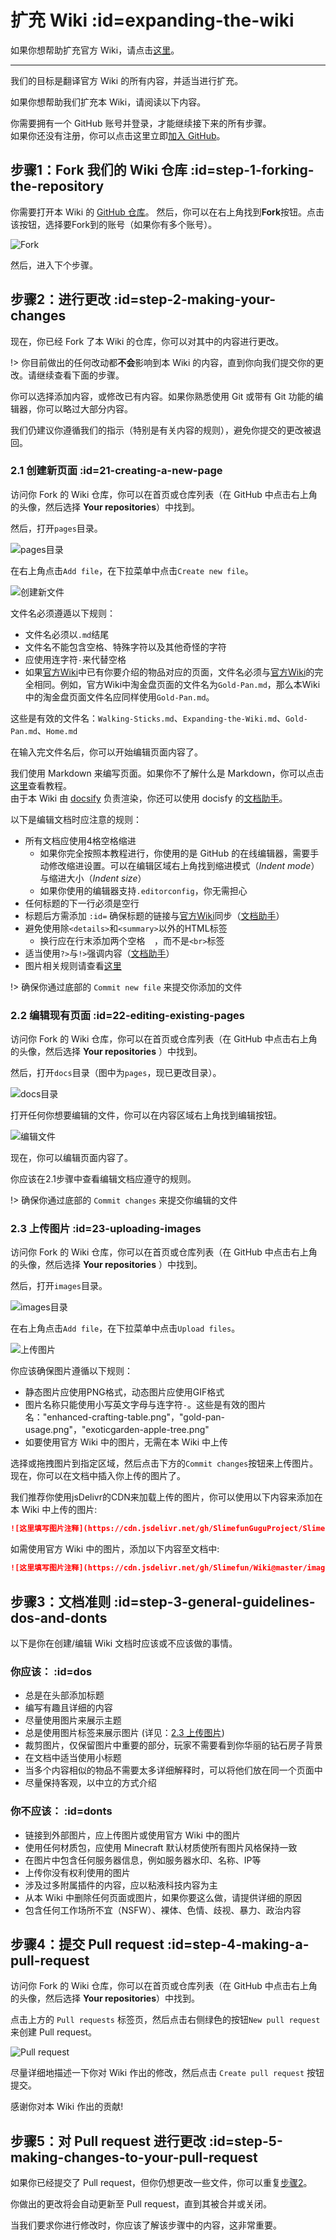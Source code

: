 # 扩充 Wiki :id=expanding-the-wiki

如果你想帮助扩充官方 Wiki，请点击[这里](https://github.com/Slimefun/Slimefun4/wiki/Expanding-the-Wiki)。

----

我们的目标是翻译官方 Wiki 的所有内容，并适当进行扩充。

如果你想帮助我们扩充本 Wiki，请阅读以下内容。

你需要拥有一个 GitHub 账号并登录，才能继续接下来的所有步骤。  
如果你还没有注册，你可以点击这里立即[加入 GitHub](https://github.com/join)。

## 步骤1：Fork 我们的 Wiki 仓库 :id=step-1-forking-the-repository

你需要打开本 Wiki 的 [GitHub 仓库](https://github.com/SlimefunGuguProject/Slimefun-Wiki)。
然后，你可以在右上角找到**Fork**按钮。点击该按钮，选择要Fork到的账号（如果你有多个账号）。

![Fork](https://cdn.jsdelivr.net/gh/SlimefunGuguProject/Slimefun-Wiki@master/images/github-tutorial-fork.png)

然后，进入下个步骤。

## 步骤2：进行更改 :id=step-2-making-your-changes

现在，你已经 Fork 了本 Wiki 的仓库，你可以对其中的内容进行更改。

!> 你目前做出的任何改动都**不会**影响到本 Wiki 的内容，直到你向我们提交你的更改。请继续查看下面的步骤。

你可以选择添加内容，或修改已有内容。如果你熟悉使用 Git 或带有 Git 功能的编辑器，你可以略过大部分内容。

我们仍建议你遵循我们的指示（特别是有关内容的规则），避免你提交的更改被退回。

### 2.1 创建新页面 :id=21-creating-a-new-page

访问你 Fork 的 Wiki 仓库，你可以在首页或仓库列表（在 GitHub 中点击右上角的头像，然后选择 **Your repositories**）中找到。

然后，打开`pages`目录。

![pages目录](https://cdn.jsdelivr.net/gh/SlimefunGuguProject/Slimefun-Wiki@master/images/github-tutorial-pages.png)

在右上角点击`Add file`，在下拉菜单中点击`Create new file`。

![创建新文件](https://cdn.jsdelivr.net/gh/SlimefunGuguProject/Slimefun-Wiki@master/images/github-tutorial-new-file.png)

文件名必须遵遁以下规则：

- 文件名必须以`.md`结尾
- 文件名不能包含空格、特殊字符以及其他奇怪的字符
- 应使用连字符`-`来代替空格
- 如果[官方Wiki](https://github.com/Slimefun/Slimefun4/wiki)中已有你要介绍的物品对应的页面，文件名必须与[官方Wiki](https://github.com/Slimefun/Slimefun4/wiki)的完全相同。例如，官方Wiki中淘金盘页面的文件名为`Gold-Pan.md`，那么本Wiki中的淘金盘页面文件名应同样使用`Gold-Pan.md`。

这些是有效的文件名：`Walking-Sticks.md`、`Expanding-the-Wiki.md`、`Gold-Pan.md`、`Home.md`

在输入完文件名后，你可以开始编辑页面内容了。

我们使用 Markdown 来编写页面。如果你不了解什么是 Markdown，你可以点击[这里](https://ybw0014.net/post/markdown)查看教程。  
由于本 Wiki 由 [docsify](https://docsify.js.org/#/zh-cn/) 负责渲染，你还可以使用 docisfy 的[文档助手](https://docsify.js.org/#/zh-cn/helpers)。  

以下是编辑文档时应注意的规则：

- 所有文档应使用4格空格缩进
  - 如果你完全按照本教程进行，你使用的是 GitHub 的在线编辑器，需要手动修改缩进设置。可以在编辑区域右上角找到缩进模式（*Indent mode*）与缩进大小（*Indent size*）
  - 如果你使用的编辑器支持`.editorconfig`，你无需担心
- 任何标题的下一行必须是空行
- 标题后方需添加 `:id=` 确保标题的链接与[官方Wiki](https://github.com/Slimefun/Slimefun4/wiki)同步（[文档助手](https://docsify.js.org/#/zh-cn/helpers?id=%e8%ae%be%e7%bd%ae%e6%a0%87%e9%a2%98%e7%9a%84-id-%e5%b1%9e%e6%80%a7)）
- 避免使用除`<details>`和`<summary>`以外的HTML标签
  - 换行应在行末添加两个空格`  `，而不是`<br>`标签
- 适当使用`?>`与`!>`强调内容（[文档助手](https://docsify.js.org/#/zh-cn/helpers?id=%e5%bc%ba%e8%b0%83%e5%86%85%e5%ae%b9)）
- 图片相关规则请查看[这里](#_23-uploading-images)

!> 确保你通过底部的 `Commit new file` 来提交你添加的文件

### 2.2 编辑现有页面 :id=22-editing-existing-pages

访问你 Fork 的 Wiki 仓库，你可以在首页或仓库列表（在 GitHub 中点击右上角的头像，然后选择 **Your repositories** ）中找到。

然后，打开`docs`目录（图中为`pages`，现已更改目录）。

![docs目录](https://cdn.jsdelivr.net/gh/SlimefunGuguProject/Slimefun-Wiki@master/images/github-tutorial-pages.png)

打开任何你想要编辑的文件，你可以在内容区域右上角找到编辑按钮。

![编辑文件](https://cdn.jsdelivr.net/gh/SlimefunGuguProject/Slimefun-Wiki@master/images/github-tutorial-edit.png)

现在，你可以编辑页面内容了。

你应该在2.1步骤中查看编辑文档应遵守的规则。

!> 确保你通过底部的 `Commit changes` 来提交你编辑的文件

### 2.3 上传图片 :id=23-uploading-images

访问你 Fork 的 Wiki 仓库，你可以在首页或仓库列表（在 GitHub 中点击右上角的头像，然后选择 **Your repositories** ）中找到。

然后，打开`images`目录。

![images目录](https://cdn.jsdelivr.net/gh/SlimefunGuguProject/Slimefun-Wiki@master/images/github-tutorial-images.png)

在右上角点击`Add file`，在下拉菜单中点击`Upload files`。

![上传图片](https://cdn.jsdelivr.net/gh/SlimefunGuguProject/Slimefun-Wiki@master/images/github-tutorial-upload-image.png)

你应该确保图片遵循以下规则：

- 静态图片应使用PNG格式，动态图片应使用GIF格式
- 图片名称只能使用小写英文字母与连字符`-`。这些是有效的图片名："enhanced-crafting-table.png"，"gold-pan-usage.png"，"exoticgarden-apple-tree.png"
- 如要使用官方 Wiki 中的图片，无需在本 Wiki 中上传

选择或拖拽图片到指定区域，然后点击下方的`Commit changes`按钮来上传图片。
现在，你可以在文档中插入你上传的图片了。

我们推荐你使用jsDelivr的CDN来加载上传的图片，你可以使用以下内容来添加在本 Wiki 中上传的图片:

```markdown
![这里填写图片注释](https://cdn.jsdelivr.net/gh/SlimefunGuguProject/Slimefun-Wiki@master/images/这里填写图片文件名)
```

如需使用官方 Wiki 中的图片，添加以下内容至文档中:

```markdown
![这里填写图片注释](https://cdn.jsdelivr.net/gh/Slimefun/Wiki@master/images/这里填写图片文件名)
```

## 步骤3：文档准则 :id=step-3-general-guidelines-dos-and-donts

以下是你在创建/编辑 Wiki 文档时应该或不应该做的事情。

### 你应该： :id=dos

- 总是在头部添加标题
- 编写有趣且详细的内容
- 尽量使用图片来展示主题
- 总是使用图片标签来展示图片 (详见：[2.3 上传图片](#_23-uploading-images))
- 裁剪图片，仅保留图片中重要的部分，玩家不需要看到你华丽的钻石房子背景
- 在文档中适当使用小标题
- 当多个内容相似的物品不需要太多详细解释时，可以将他们放在同一个页面中
- 尽量保持客观，以中立的方式介绍

### 你不应该： :id=donts

- 链接到外部图片，应上传图片或使用官方 Wiki 中的图片
- 使用任何材质包，应使用 Minecraft 默认材质使所有图片风格保持一致
- 在图片中包含任何服务器信息，例如服务器水印、名称、IP等
- 上传你没有权利使用的图片
- 涉及过多附属插件的内容，应以粘液科技内容为主
- 从本 Wiki 中删除任何页面或图片，如果你要这么做，请提供详细的原因
- 包含任何工作场所不宜（NSFW）、裸体、色情、歧视、暴力、政治内容

## 步骤4：提交 Pull request :id=step-4-making-a-pull-request

访问你 Fork 的 Wiki 仓库，你可以在首页或仓库列表（在 GitHub 中点击右上角的头像，然后选择 **Your repositories**）中找到。

点击上方的 `Pull requests` 标签页，然后点击右侧绿色的按钮`New pull request`来创建 Pull request。

![Pull request](https://cdn.jsdelivr.net/gh/SlimefunGuguProject/Slimefun-Wiki@master/images/github-tutorial-pr.png)

尽量详细地描述一下你对 Wiki 作出的修改，然后点击 `Create pull request` 按钮提交。

感谢你对本 Wiki 作出的贡献!

## 步骤5：对 Pull request 进行更改 :id=step-5-making-changes-to-your-pull-request

如果你已经提交了 Pull request，但你仍想更改一些文件，你可以重复[步骤2](#step-2-making-your-changes)。

你做出的更改将会自动更新至 Pull request，直到其被合并或关闭。

当我们要求你进行修改时，你应该了解该步骤中的内容，这非常重要。

